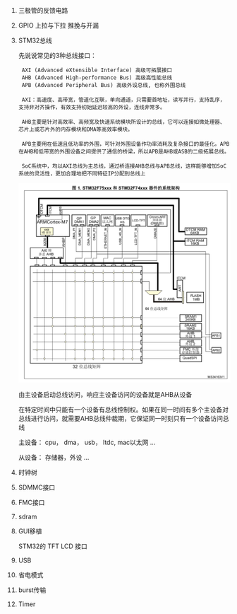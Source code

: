 1. 三极管的反馈电路

2. GPIO 上拉与下拉 推挽与开漏

3. STM32总线

	先说说常见的3种总线接口：

		AXI (Advanced eXtensible Interface) 高级可拓展接口
		AHB (Advanced High-performance Bus) 高级高性能总线
		APB (Advanced Peripheral Bus) 高级外设总线, 也称外围总线

		AXI：高速度、高带宽，管道化互联，单向通道，只需要首地址，读写并行，支持乱序，支持非对齐操作，有效支持初始延迟较高的外设，连线非常多。

		AHB主要是针对高效率、高频宽及快速系统模块所设计的总线，它可以连接如微处理器、芯片上或芯片外的内存模块和DMA等高效率模块。

		APB主要用在低速且低功率的外围，可针对外围设备作功率消耗及复杂接口的最佳化。APB在AHB和低带宽的外围设备之间提供了通信的桥梁，所以APB是AHB或ASB的二级拓展总线。

		SoC系统中，均以AXI总线为主总线，通过桥连接AHB总线与APB总线，这样能够增加SoC系统的灵活性，更加合理地把不同特征IP分配到总线上

	![](images/%E6%8A%80%E8%83%BD%E6%80%BB%E7%BB%93%202020-07-05-11-23-09.png)

	由主设备启动总线访问，响应主设备访问的设备就是AHB从设备

	在特定时间中只能有一个设备有总线控制权。如果在同一时间有多个主设备对总线进行访问，就需要AHB总线仲裁期，它保证同一时刻只有一个设备访问总线

	主设备：
		cpu， dma， usb， ltdc, mac以太网 ...

	从设备：
		存储器，外设 ...

4. 时钟树

5. SDMMC接口

6. FMC接口

7. sdram

8. GUI移植

	STM32的 TFT LCD 接口

9.  USB

10. 省电模式

11. burst传输

12. Timer
